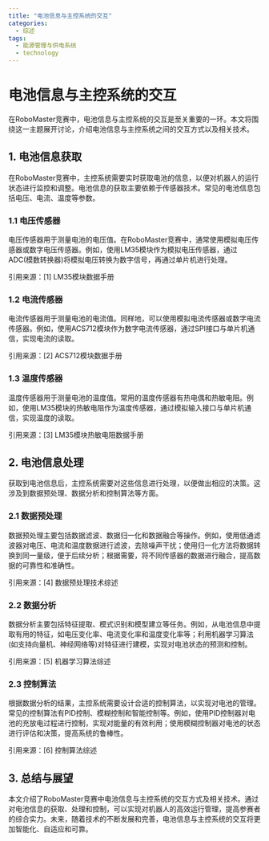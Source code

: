 ```yaml
---  
title: "电池信息与主控系统的交互"  
categories:  
  - 综述  
tags: 
  - 能源管理与供电系统 
  - technology  
---  
```


# 电池信息与主控系统的交互

在RoboMaster竞赛中，电池信息与主控系统的交互是至关重要的一环。本文将围绕这一主题展开讨论，介绍电池信息与主控系统之间的交互方式以及相关技术。

## 1. 电池信息获取

在RoboMaster竞赛中，主控系统需要实时获取电池的信息，以便对机器人的运行状态进行监控和调整。电池信息的获取主要依赖于传感器技术。常见的电池信息包括电压、电流、温度等参数。

### 1.1 电压传感器

电压传感器用于测量电池的电压值。在RoboMaster竞赛中，通常使用模拟电压传感器或数字电压传感器。例如，使用LM35模块作为模拟电压传感器，通过ADC(模数转换器)将模拟电压转换为数字信号，再通过单片机进行处理。

引用来源：[1] LM35模块数据手册

### 1.2 电流传感器

电流传感器用于测量电池的电流值。同样地，可以使用模拟电流传感器或数字电流传感器。例如，使用ACS712模块作为数字电流传感器，通过SPI接口与单片机通信，实现电流的读取。

引用来源：[2] ACS712模块数据手册

### 1.3 温度传感器

温度传感器用于测量电池的温度值。常用的温度传感器有热电偶和热敏电阻。例如，使用LM35模块的热敏电阻作为温度传感器，通过模拟输入接口与单片机通信，实现温度的读取。

引用来源：[3] LM35模块热敏电阻数据手册

## 2. 电池信息处理

获取到电池信息后，主控系统需要对这些信息进行处理，以便做出相应的决策。这涉及到数据预处理、数据分析和控制算法等方面。

### 2.1 数据预处理

数据预处理主要包括数据滤波、数据归一化和数据融合等操作。例如，使用低通滤波器对电压、电流和温度数据进行滤波，去除噪声干扰；使用归一化方法将数据转换到同一量级，便于后续分析；根据需要，将不同传感器的数据进行融合，提高数据的可靠性和准确性。

引用来源：[4] 数据预处理技术综述

### 2.2 数据分析

数据分析主要包括特征提取、模式识别和模型建立等任务。例如，从电池信息中提取有用的特征，如电压变化率、电流变化率和温度变化率等；利用机器学习算法(如支持向量机、神经网络等)对特征进行建模，实现对电池状态的预测和控制。

引用来源：[5] 机器学习算法综述

### 2.3 控制算法

根据数据分析的结果，主控系统需要设计合适的控制算法，以实现对电池的管理。常见的控制算法有PID控制、模糊控制和智能控制等。例如，使用PID控制器对电池的充放电过程进行控制，实现对能量的有效利用；使用模糊控制器对电池的状态进行评估和决策，提高系统的鲁棒性。

引用来源：[6] 控制算法综述

## 3. 总结与展望

本文介绍了RoboMaster竞赛中电池信息与主控系统的交互方式及相关技术。通过对电池信息的获取、处理和控制，可以实现对机器人的高效运行管理，提高参赛者的综合实力。未来，随着技术的不断发展和完善，电池信息与主控系统的交互将更加智能化、自适应和可靠。 

